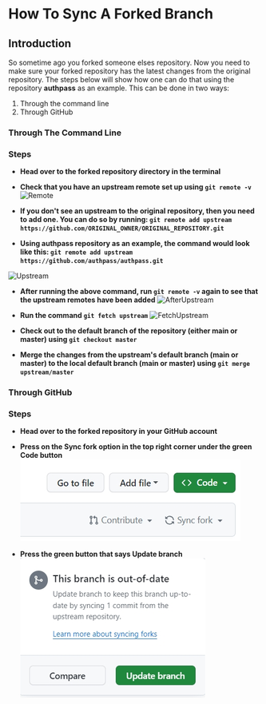 # How To Sync A Forked Branch

## Introduction

So sometime ago you forked someone elses repository. Now you need to make sure your forked repository has the latest changes from the original repository.
The steps below will show how one can do that using the repository **authpass** as an example. This can be done in two ways:

  1. Through the command line
  2. Through GitHub


### Through The Command Line

### Steps

- **Head over to the forked repository directory in the terminal**

- **Check that you have an upstream remote set up using `git remote -v`**
![Remote](https://github.com/TomerPacific/firstimers/blob/master/assets/gitRemote.jpg?raw=true)

- **If you don't see an upstream to the original repository, then you need to add one. You can do so by running: `git remote add upstream https://github.com/ORIGINAL_OWNER/ORIGINAL_REPOSITORY.git`**

- **Using authpass repository as an example, the command would look like this: `git remote add upstream https://github.com/authpass/authpass.git`**

![Upstream](https://github.com/TomerPacific/firstimers/blob/master/assets/addUpstream.jpg?raw=true)

- **After running the above command, run `git remote -v` again to see that the upstream remotes have been added**
![AfterUpstream](https://github.com/TomerPacific/firstimers/blob/master/assets/remoteAfterUpstream.jpg?raw=true)

- **Run the command `git fetch upstream`**
![FetchUpstream](https://github.com/TomerPacific/firstimers/blob/master/assets/fetchUpstream.jpg?raw=true)

- **Check out to the default branch of the repository (either main or master) using `git checkout master`**

- **Merge the changes from the upstream's default branch (main or master) to the local default branch (main or master) using `git merge upstream/master`**

### Through GitHub

### Steps

- **Head over to the forked repository in your GitHub account**

- **Press on the Sync fork option in the top right corner under the green Code button**
![SyncFork](https://github.com/TomerPacific/firstimers/blob/master/assets/sync_github_1.jpg?raw=true)

- **Press the green button that says Update branch**
![SyncForkUpdateBranch](https://github.com/TomerPacific/firstimers/blob/master/assets/sync_github_2.jpg?raw=true)
